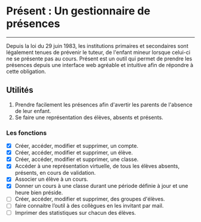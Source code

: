 # Présent : Un gestionnaire de présences***Depuis la loi du 29 juin 1983, les institutions primaires et secondaires sont légalement tenues de prévenir le tuteur, de l'enfant mineur lorsque celui-ci ne se présente pas au cours. Présent est un outil qui permet de prendre les présences depuis une interface web agréable et intuitive afin de répondre à cette obligation.## Utilités1. Prendre facilement les présences afin d'avertir les parents de l'absence de leur enfant.1. Se faire une représentation des élèves, absents et présents.### Les fonctions- [x] Créer, accéder, modifier et supprimer, un compte.- [x] Créer, accéder, modifier et supprimer, un élève.- [x] Créer, accéder, modifier et supprimer, une classe.- [x] Accéder à une représentation virtuelle, de tous les élèves absents, présents, en cours de validation.- [x] Associer un élève à un cours.- [x] Donner un cours à une classe durant une période définie à jour et une heure bien préside.- [ ] Créer, accéder, modifier et supprimer, des groupes d'élèves.- [ ] faire connaitre l’outil à des collègues en les invitant par mail. - [ ] Imprimer des statistiques sur chacun des élèves.